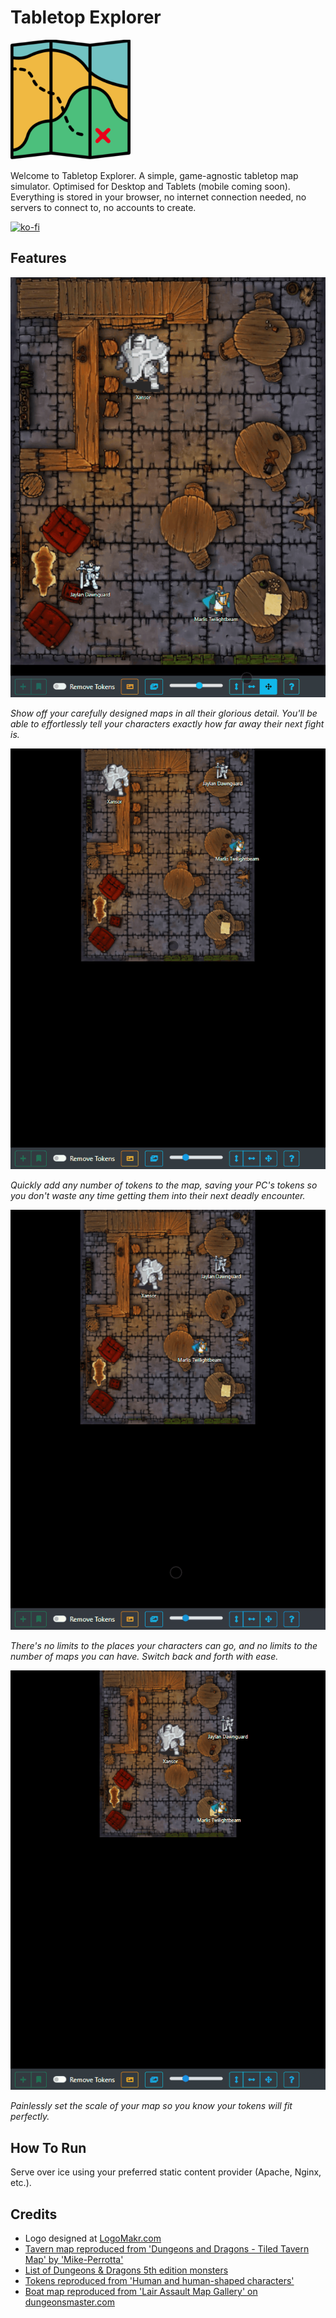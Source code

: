 # Tabletop Explorer

![Logo](images/android-chrome-192x192.png)

Welcome to Tabletop Explorer. A simple, game-agnostic tabletop map simulator.
Optimised for Desktop and Tablets (mobile coming soon). Everything is stored in
your browser, no internet connection needed, no servers to connect to, no 
accounts to create.

[![ko-fi](https://www.ko-fi.com/img/githubbutton_sm.svg)](https://ko-fi.com/christhebaron)

## Features

![Moving Tokens](images/moving.gif)

*Show off your carefully designed maps in all their glorious detail. You'll be
able to effortlessly tell your characters exactly how far away their next fight
is.*

![Adding Tokens](images/adding-tokens.gif)

*Quickly add any number of tokens to the map, saving your PC's tokens so you 
don't waste any time getting them into their next deadly encounter.*

![Adding New Scene](images/adding-scene.gif)

*There's no limits to the places your characters can go, and no limits to the 
number of maps you can have. Switch back and forth with ease.*

![Setting Map Scale](images/sizing.gif)

*Painlessly set the scale of your map so you know your tokens will fit 
perfectly.*

## How To Run

Serve over ice using your preferred static content provider (Apache, Nginx, etc.).

## Credits

- Logo designed at [LogoMakr.com](https://logomakr.com/)
- [Tavern map reproduced from 'Dungeons and Dragons - Tiled Tavern Map' by 'Mike-Perrotta'](https://www.deviantart.com/mike-perrotta/art/Dungeons-and-Dragons-Tiled-Tavern-Map-584588937)
- [List of Dungeons & Dragons 5th edition monsters](https://dungeonsdragons.fandom.com/wiki/List_of_Dungeons_%26_Dragons_5th_edition_monsters)
- [Tokens reproduced from 'Human and human-shaped characters'](https://imgur.com/a/iOCnr#0)
- [Boat map reproduced from 'Lair Assault Map Gallery' on dungeonsmaster.com](http://dungeonsmaster.com/2012/10/lair-assault-map-gallery/)